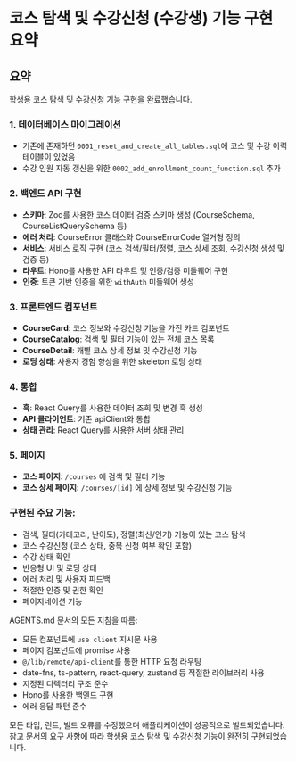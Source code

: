 # 코스 탐색 및 수강신청 (수강생) 기능 구현 요약

## 요약

학생용 코스 탐색 및 수강신청 기능 구현을 완료했습니다. 

### 1. 데이터베이스 마이그레이션
- 기존에 존재하던 `0001_reset_and_create_all_tables.sql`에 코스 및 수강 이력 테이블이 있었음
- 수강 인원 자동 갱신을 위한 `0002_add_enrollment_count_function.sql` 추가

### 2. 백엔드 API 구현
- **스키마**: Zod를 사용한 코스 데이터 검증 스키마 생성 (CourseSchema, CourseListQuerySchema 등)
- **에러 처리**: CourseError 클래스와 CourseErrorCode 열거형 정의
- **서비스**: 서비스 로직 구현 (코스 검색/필터/정렬, 코스 상세 조회, 수강신청 생성 및 검증 등)
- **라우트**: Hono를 사용한 API 라우트 및 인증/검증 미들웨어 구현
- **인증**: 토큰 기반 인증을 위한 `withAuth` 미들웨어 생성

### 3. 프론트엔드 컴포넌트
- **CourseCard**: 코스 정보와 수강신청 기능을 가진 카드 컴포넌트
- **CourseCatalog**: 검색 및 필터 기능이 있는 전체 코스 목록
- **CourseDetail**: 개별 코스 상세 정보 및 수강신청 기능
- **로딩 상태**: 사용자 경험 향상을 위한 skeleton 로딩 상태

### 4. 통합
- **훅**: React Query를 사용한 데이터 조회 및 변경 훅 생성
- **API 클라이언트**: 기존 apiClient와 통합
- **상태 관리**: React Query를 사용한 서버 상태 관리

### 5. 페이지
- **코스 페이지**: `/courses` 에 검색 및 필터 기능
- **코스 상세 페이지**: `/courses/[id]` 에 상세 정보 및 수강신청 기능

### 구현된 주요 기능:
- 검색, 필터(카테고리, 난이도), 정렬(최신/인기) 기능이 있는 코스 탐색
- 코스 수강신청 (코스 상태, 중복 신청 여부 확인 포함)
- 수강 상태 확인
- 반응형 UI 및 로딩 상태
- 에러 처리 및 사용자 피드백
- 적절한 인증 및 권한 확인
- 페이지네이션 기능

AGENTS.md 문서의 모든 지침을 따름:
- 모든 컴포넌트에 `use client` 지시문 사용
- 페이지 컴포넌트에 promise 사용
- `@/lib/remote/api-client`를 통한 HTTP 요청 라우팅
- date-fns, ts-pattern, react-query, zustand 등 적절한 라이브러리 사용
- 지정된 디렉터리 구조 준수
- Hono를 사용한 백엔드 구현
- 에러 응답 패턴 준수

모든 타입, 린트, 빌드 오류를 수정했으며 애플리케이션이 성공적으로 빌드되었습니다. 참고 문서의 요구 사항에 따라 학생용 코스 탐색 및 수강신청 기능이 완전히 구현되었습니다.